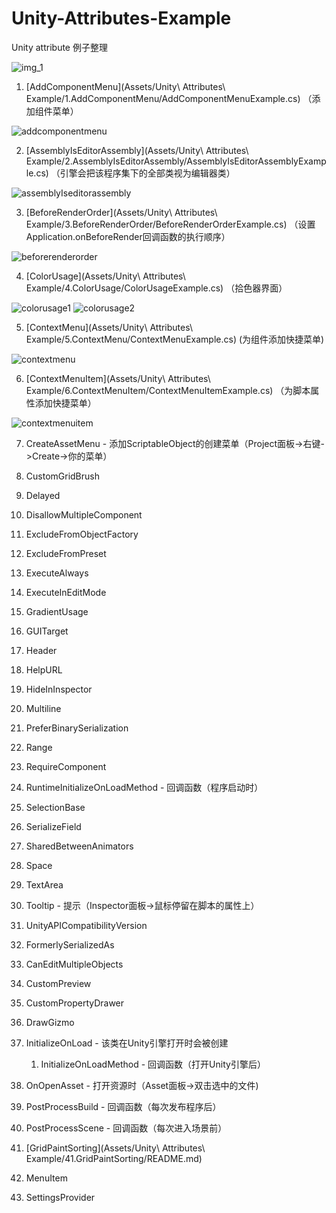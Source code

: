 # Unity-Attributes-Example

 Unity attribute 例子整理

![img_1](img/example_list.jpg)

1. [AddComponentMenu](Assets/Unity\ Attributes\ Example/1.AddComponentMenu/AddComponentMenuExample.cs) （添加组件菜单）

![addcomponentmenu](img/addcomponentmenu.jpg)
 
2. [AssemblyIsEditorAssembly](Assets/Unity\ Attributes\ Example/2.AssemblyIsEditorAssembly/AssemblyIsEditorAssemblyExample.cs) （引擎会把该程序集下的全部类视为编辑器类）

![assemblyIseditorassembly](img/assemblyIseditorassembly.gif)

3. [BeforeRenderOrder](Assets/Unity\ Attributes\ Example/3.BeforeRenderOrder/BeforeRenderOrderExample.cs) （设置Application.onBeforeRender回调函数的执行顺序）

![beforerenderorder](img/beforerenderorder.jpg)

4. [ColorUsage](Assets/Unity\ Attributes\ Example/4.ColorUsage/ColorUsageExample.cs) （拾色器界面）

![colorusage1](img/colorusage1.jpg)
![colorusage2](img/colorusage2.jpg)

5. [ContextMenu](Assets/Unity\ Attributes\ Example/5.ContextMenu/ContextMenuExample.cs) (为组件添加快捷菜单)

![contextmenu](img/contextmenu.gif)

6. [ContextMenuItem](Assets/Unity\ Attributes\ Example/6.ContextMenuItem/ContextMenuItemExample.cs)  （为脚本属性添加快捷菜单）

![contextmenuitem](img/contextmenuitem.gif)

7. CreateAssetMenu - 添加ScriptableObject的创建菜单（Project面板->右键->Create->你的菜单）

8. CustomGridBrush

9. Delayed

10. DisallowMultipleComponent

11. ExcludeFromObjectFactory

12. ExcludeFromPreset

13. ExecuteAlways

14. ExecuteInEditMode

15. GradientUsage

16. GUITarget

17. Header

18. HelpURL

19. HideInInspector

20. Multiline

21. PreferBinarySerialization

22. Range

23. RequireComponent

24. RuntimeInitializeOnLoadMethod - 回调函数（程序启动时）

25. SelectionBase

26. SerializeField

27. SharedBetweenAnimators

28. Space

29. TextArea

30. Tooltip - 提示（Inspector面板->鼠标停留在脚本的属性上）

31. UnityAPICompatibilityVersion

32. FormerlySerializedAs

33. CanEditMultipleObjects

34. CustomPreview

35. CustomPropertyDrawer

36. DrawGizmo

37. InitializeOnLoad - 该类在Unity引擎打开时会被创建

	1. InitializeOnLoadMethod - 回调函数（打开Unity引擎后）

38. OnOpenAsset - 打开资源时（Asset面板->双击选中的文件)

39. PostProcessBuild - 回调函数（每次发布程序后）

40. PostProcessScene - 回调函数（每次进入场景前）

41. [GridPaintSorting](Assets/Unity\ Attributes\ Example/41.GridPaintSorting/README.md)

42. MenuItem

43. SettingsProvider 